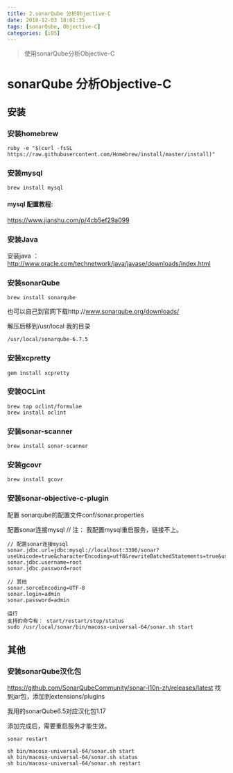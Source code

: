```yaml
---
title: 2.sonarQube 分析Objective-C
date: 2018-12-03 18:01:35
tags: [sonarQube, Objective-C]
categories: [iOS]
---
```

> 使用sonarQube分析Objective-C

<!-- more -->

# sonarQube 分析Objective-C
## 安装
### 安装homebrew
```
ruby -e "$(curl -fsSL https://raw.githubusercontent.com/Homebrew/install/master/install)"
```
### 安装mysql
```
brew install mysql
```
#### mysql 配置教程:
https://www.jianshu.com/p/4cb5ef29a099

### 安装Java
安装java ：
http://www.oracle.com/technetwork/java/javase/downloads/index.html

### 安装sonarQube
```
brew install sonarqube
```
也可以自己到官网下载http://www.sonarqube.org/downloads/

解压后移到/usr/local 
我的目录 
```
/usr/local/sonarqube-6.7.5
```
### 安装xcpretty
```
gem install xcpretty
```
### 安装OCLint
```
brew tap oclint/formulae
brew install oclint
```
### 安装sonar-scanner
```
brew install sonar-scanner
```
### 安装gcovr
```
brew install gcovr
```
### 安装sonar-objective-c-plugin
配置
sonarqube的配置文件conf/sonar.properties


配置sonar连接mysql
// 注： 我配置mysql重启服务，链接不上。

```
// 配置sonar连接mysql
sonar.jdbc.url=jdbc:mysql://localhost:3306/sonar?useUnicode=true&characterEncoding=utf8&rewriteBatchedStatements=true&useConfigs=maxPerformance&useSSL=false
sonar.jdbc.username=root
sonar.jdbc.password=root

// 其他
sonar.sorceEncoding=UTF-8
sonar.login=admin
sonar.password=admin

运行
支持的命令有： start/restart/stop/status
sudo /usr/local/sonar/bin/macosx-universal-64/sonar.sh start
```

## 其他
### 安装sonarQube汉化包
https://github.com/SonarQubeCommunity/sonar-l10n-zh/releases/latest
找到jar包，添加到extensions/plugins

我用的sonarQube6.5对应汉化包1.17

添加完成后，需要重启服务才能生效。

```
sonar restart

sh bin/macosx-universal-64/sonar.sh start
sh bin/macosx-universal-64/sonar.sh status
sh bin/macosx-universal-64/sonar.sh restart

```
